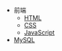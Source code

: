 <!-- * [开始](/) -->

* 前端
    * [HTML](HTML/ch01)
    * [CSS](CSS/ch01)
    * [JavaScript](JavaScript/ch01)
* [MySQL](MySQL/ch01)